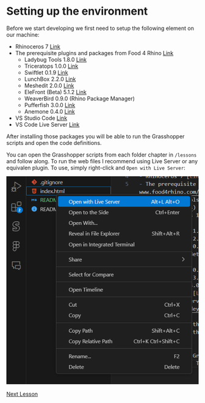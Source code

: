# Setting up the environment

Before we start developing we first need to setup the following element on our machine:
- Rhinoceros 7 [Link](https://www.rhino3d.com/7/)
- The prerequisite plugins and packages from Food 4 Rhino [Link](https://www.food4rhino.com/en)
    - Ladybug Tools 1.8.0 [Link](https://www.food4rhino.com/en/app/ladybug-tools)
    - Triceratops 1.0.0 [Link](https://www.food4rhino.com/en/app/triceratops)
    - Swiftlet 0.1.9 [Link](https://www.food4rhino.com/en/app/swiftlet)
    - LunchBox 2.2.0 [Link](https://www.food4rhino.com/en/app/lunchbox)
    - Meshedit 2.0.0 [Link](https://www.food4rhino.com/en/app/meshedit)
    - EleFront (Beta) 5.1.2 [Link](https://www.food4rhino.com/en/app/elefront)
    - WeaverBird 0.9.0 (Rhino Package Manager)
    - Pufferfish 3.0.0 [Link](https://www.food4rhino.com/en/app/pufferfish)
    - Anemone 0.4.0 [Link](https://www.food4rhino.com/en/app/anemone)
- VS Studio Code [Link](https://code.visualstudio.com/download)
- VS Code Live Server [Link](https://marketplace.visualstudio.com/items?itemName=ritwickdey.LiveServer)

After installing those packages you will be able to run the Grasshopper scripts and open the code definitions.


You can open the Grasshopper scripts from each folder chapter in `/lessons` and follow along. To run the web files I recommend using Live Server or any equivalen plugin. To use, simply right-click and `Open with Live Server`:

![alt](assets/live-server-run.png "Photo")


[Next Lesson](../02-sun-analysis/README.md)